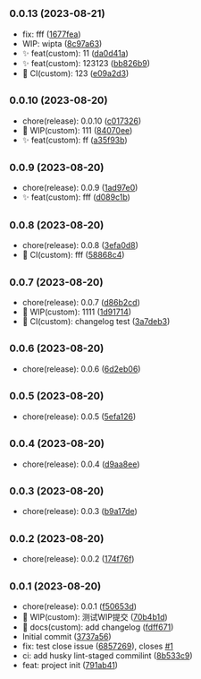 ## <small>0.0.13 (2023-08-21)</small>

* fix: fff ([1677fea](https://github.com/wakaka378/workSpecification/commit/1677fea))
* WIP: wipta ([8c97a63](https://github.com/wakaka378/workSpecification/commit/8c97a63))
* :sparkles: feat(custom): 11 ([da0d41a](https://github.com/wakaka378/workSpecification/commit/da0d41a))
* :sparkles: feat(custom): 123123 ([bb826b9](https://github.com/wakaka378/workSpecification/commit/bb826b9))
* :wrench: CI(custom): 123 ([e09a2d3](https://github.com/wakaka378/workSpecification/commit/e09a2d3))



## <small>0.0.10 (2023-08-20)</small>

* chore(release): 0.0.10 ([c017326](https://github.com/wakaka378/workSpecification/commit/c017326))
* :construction: WIP(custom): 111 ([84070ee](https://github.com/wakaka378/workSpecification/commit/84070ee))
* :sparkles: feat(custom): ff ([a35f93b](https://github.com/wakaka378/workSpecification/commit/a35f93b))



## <small>0.0.9 (2023-08-20)</small>

* chore(release): 0.0.9 ([1ad97e0](https://github.com/wakaka378/workSpecification/commit/1ad97e0))
* :sparkles: feat(custom): fff ([d089c1b](https://github.com/wakaka378/workSpecification/commit/d089c1b))



## <small>0.0.8 (2023-08-20)</small>

* chore(release): 0.0.8 ([3efa0d8](https://github.com/wakaka378/workSpecification/commit/3efa0d8))
* :wrench: CI(custom): fff ([58868c4](https://github.com/wakaka378/workSpecification/commit/58868c4))



## <small>0.0.7 (2023-08-20)</small>

* chore(release): 0.0.7 ([d86b2cd](https://github.com/wakaka378/workSpecification/commit/d86b2cd))
* :construction: WIP(custom): 1111 ([1d91714](https://github.com/wakaka378/workSpecification/commit/1d91714))
* :wrench: CI(custom): changelog test ([3a7deb3](https://github.com/wakaka378/workSpecification/commit/3a7deb3))



## <small>0.0.6 (2023-08-20)</small>

* chore(release): 0.0.6 ([6d2eb06](https://github.com/wakaka378/workSpecification/commit/6d2eb06))



## <small>0.0.5 (2023-08-20)</small>

* chore(release): 0.0.5 ([5efa126](https://github.com/wakaka378/workSpecification/commit/5efa126))



## <small>0.0.4 (2023-08-20)</small>

* chore(release): 0.0.4 ([d9aa8ee](https://github.com/wakaka378/workSpecification/commit/d9aa8ee))



## <small>0.0.3 (2023-08-20)</small>

* chore(release): 0.0.3 ([b9a17de](https://github.com/wakaka378/workSpecification/commit/b9a17de))



## <small>0.0.2 (2023-08-20)</small>

* chore(release): 0.0.2 ([174f76f](https://github.com/wakaka378/workSpecification/commit/174f76f))



## <small>0.0.1 (2023-08-20)</small>

* chore(release): 0.0.1 ([f50653d](https://github.com/wakaka378/workSpecification/commit/f50653d))
* :construction: WIP(custom): 测试WIP提交 ([70b4b1d](https://github.com/wakaka378/workSpecification/commit/70b4b1d))
* :pencil: docs(custom): add changelog ([fdff671](https://github.com/wakaka378/workSpecification/commit/fdff671))
* Initial commit ([3737a56](https://github.com/wakaka378/workSpecification/commit/3737a56))
* fix: test close issue ([6857269](https://github.com/wakaka378/workSpecification/commit/6857269)), closes [#1](https://github.com/wakaka378/workSpecification/issues/1)
* ci: add husky lint-staged commilint ([8b533c9](https://github.com/wakaka378/workSpecification/commit/8b533c9))
* feat: project init ([791ab41](https://github.com/wakaka378/workSpecification/commit/791ab41))




